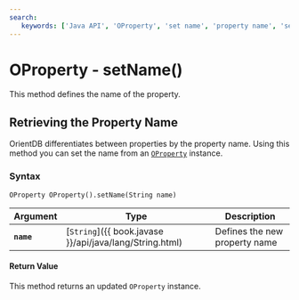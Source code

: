 ```yaml
---
search:
   keywords: ['Java API', 'OProperty', 'set name', 'property name', 'setName']
---
```


# OProperty - setName()

This method defines the name of the property.

## Retrieving the Property Name

OrientDB differentiates between properties by the property name.  Using this method you can set the name from an [`OProperty`](../OProperty.md) instance.

### Syntax

```
OProperty OProperty().setName(String name)
```

| Argument | Type | Description |
|---|---|---|
| **`name`** | [`String`]({{ book.javase }}/api/java/lang/String.html) | Defines the new property name |

#### Return Value

This method returns an updated `OProperty` instance.

